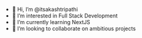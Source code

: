 - 👋 Hi, I’m @itsakashtripathi
- 👀 I’m interested in Full Stack Development
- 🌱 I’m currently learning NextJS
- 💞️ I’m looking to collaborate on ambitious projects
  <!-- - 📫 How to reach me -->
  <!---
  itsakashtripathi/itsakashtripathi is a ✨ special ✨ repository because its `README.md` (this file) appears on your GitHub profile.
  You can click the Preview link to take a look at your changes.
  --->
